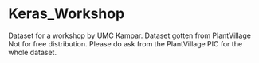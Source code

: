 # Keras_Workshop
Dataset for a workshop by UMC Kampar. Dataset gotten from PlantVillage
Not for free distribution. Please do ask from the PlantVillage PIC for the whole dataset.
